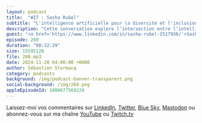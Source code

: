 ```yaml
---
layout: podcast
title:  "WIT : Sasha Rubel"
subtitle: "L'intelligence artificielle pour la diversité et l'inclusion"
description: "Cette conversation explore l’intersection entre l’intelligence artificielle (IA), la diversité et l’inclusion, avec un accent particulier sur le rôle des femmes dans la technologie. La discussion met en lumière l’état actuel des femmes dans le secteur technologique, les obstacles qu’elles rencontrent et comment l’IA peut être utilisée pour promouvoir la diversité et l’inclusion. Elle aborde également les implications des politiques publiques et les applications concrètes de l’IA qui améliorent l’accès et l’équité. La conversation se termine par une vision d’un avenir où l’IA et la diversité sont étroitement liées, favorisant l’innovation et l’inclusivité."
guest: "<a href='https://www.linkedin.com/in/sasha-rubel-2517936/'>Sasha Rubel</a>, Director Public Policies for AI, AWS EMEA."
episode: 260
duration: "00:32:29" 
size: 15595120
file: 260.mp3
date: 2024-11-20 04:00:00 +0000
author: Sébastien Stormacq
category: podcasts
background: /img/podcast-banner-transparent.png
social-background: /img/260.png
appleEpisodeId: 1000677569220
---
```


Laissez-moi vos commentaires sur [LinkedIn](https://www.linkedin.com/in/sebastienstormacq/), [Twitter](https://twitter.com/sebsto), [Blue Sky](https://bsky.app/profile/sebsto.bsky.social), [Mastodon](https://awscommunity.social/@sebsto) ou abonnez-vous sur ma chaîne [YouTube](https://www.youtube.com/sebsto) ou [Twitch.tv](https://www.twitch.tv/sebAWS)
